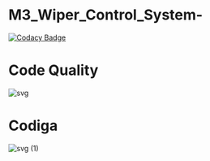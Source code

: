 # M3_Wiper_Control_System- 

[![Codacy Badge](https://api.codacy.com/project/badge/Grade/5163a44659464875ac8ad3fe1b132218)](https://app.codacy.com/gh/Rakshana-Sakthivel/M3_Wiper_Control_System-?utm_source=github.com&utm_medium=referral&utm_content=Rakshana-Sakthivel/M3_Wiper_Control_System-&utm_campaign=Badge_Grade_Settings)

# Code Quality
![svg](https://user-images.githubusercontent.com/101009876/168315806-dc461dfd-b35b-47e3-b7ab-e10a87e15fa3.svg) 
# Codiga 
![svg (1)](https://user-images.githubusercontent.com/101009876/168315915-2b96e5f7-14fb-4e0d-abd8-ef7e952e0a82.svg)
